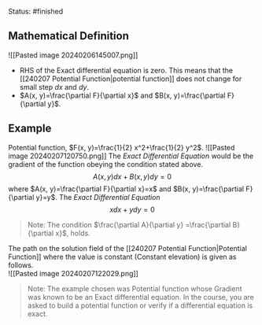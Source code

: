 Status: #finished 
## Mathematical Definition
![[Pasted image 20240206145007.png]]
- RHS of the Exact differential equation is zero. This means that the [[240207 Potential Function|potential function]] does not change for small step $dx$ and $dy$. 
- $A(x, y)=\frac{\partial F}{\partial x}$ and $B(x, y)=\frac{\partial F}{\partial y}$.

## Example
Potential function, $F(x, y)=\frac{1}{2} x^2+\frac{1}{2} y^2$.
![[Pasted image 20240207120750.png]]
The *Exact Differential Equation* would be the gradient of the function obeying the condition stated above. 
$$
A(x, y) d x+B(x, y) d y=0
$$
where $A(x, y)=\frac{\partial F}{\partial x}=x$ and $B(x, y)=\frac{\partial F}{\partial y}=y$.
The *Exact Differential Equation*  
$$
x d x+y d y=0
$$

> Note: The condition $\frac{\partial A}{\partial y} =\frac{\partial B}{\partial x}$, holds.          


The path on the solution field of the [[240207 Potential Function|Potential Function]] where the value is constant (Constant elevation) is given as  follows.  
![[Pasted image 20240207122029.png]]

> Note: The example chosen was  Potential function whose Gradient was known to be an Exact differential equation. 
> In the course, you are asked to build a potential function or verify if a differential equation is exact. 